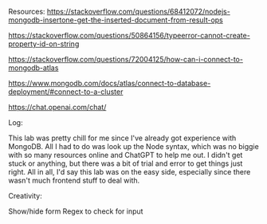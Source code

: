 Resources:
https://stackoverflow.com/questions/68412072/nodejs-mongodb-insertone-get-the-inserted-document-from-result-ops

https://stackoverflow.com/questions/50864156/typeerror-cannot-create-property-id-on-string

https://stackoverflow.com/questions/72004125/how-can-i-connect-to-mongodb-atlas

https://www.mongodb.com/docs/atlas/connect-to-database-deployment/#connect-to-a-cluster

https://chat.openai.com/chat/

Log:

This lab was pretty chill for me since I've already got experience with MongoDB. All I had to do was look up the Node syntax, which was no biggie with so many resources online and ChatGPT to help me out. I didn't get stuck or anything, but there was a bit of trial and error to get things just right. All in all, I'd say this lab was on the easy side, especially since there wasn't much frontend stuff to deal with.

Creativity:

Show/hide form
Regex to check for input